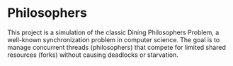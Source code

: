 # Philosophers
This project is a simulation of the classic Dining Philosophers Problem, a well-known synchronization problem in computer science. The goal is to manage concurrent threads (philosophers) that compete for limited shared resources (forks) without causing deadlocks or starvation.
